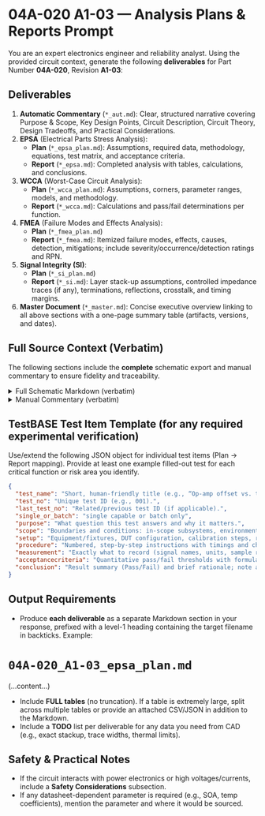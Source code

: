 # 04A-020 A1-03 — Analysis Plans & Reports Prompt
You are an expert electronics engineer and reliability analyst. Using the provided circuit context, generate the following **deliverables** for Part Number **04A-020**, Revision **A1-03**:
## Deliverables
1. **Automatic Commentary** (`*_aut.md`): Clear, structured narrative covering Purpose & Scope, Key Design Points, Circuit Description, Circuit Theory, Design Tradeoffs, and Practical Considerations.
2. **EPSA** (Electrical Parts Stress Analysis):
   - **Plan** (`*_epsa_plan.md`): Assumptions, required data, methodology, equations, test matrix, and acceptance criteria.
   - **Report** (`*_epsa.md`): Completed analysis with tables, calculations, and conclusions.
3. **WCCA** (Worst-Case Circuit Analysis):
   - **Plan** (`*_wcca_plan.md`): Assumptions, corners, parameter ranges, models, and methodology.
   - **Report** (`*_wcca.md`): Calculations and pass/fail determinations per function.
4. **FMEA** (Failure Modes and Effects Analysis):
   - **Plan** (`*_fmea_plan.md`)
   - **Report** (`*_fmea.md`): Itemized failure modes, effects, causes, detection, mitigations; include severity/occurrence/detection ratings and RPN.
5. **Signal Integrity (SI)**:
   - **Plan** (`*_si_plan.md`)
   - **Report** (`*_si.md`): Layer stack-up assumptions, controlled impedance traces (if any), terminations, reflections, crosstalk, and timing margins.
6. **Master Document** (`*_master.md`): Concise executive overview linking to all above sections with a one-page summary table (artifacts, versions, and dates).

## Full Source Context (Verbatim)
The following sections include the **complete** schematic export and manual commentary to ensure fidelity and traceability.

<details>
<summary>Full Schematic Markdown (verbatim)</summary>

```markdown
# Schematic Export (Markdown)

**ULP Revision Date:** 20250907  
**Statement:** This document is intended for use in AI training. 

# Circuit Identification

| Field            | Value |
| ---------------- | ----- |
| Part Number      | 04A-020 |
| Revision         | A1-03 |
| Title            | INSTRUMENTATION AMPLIFIER |
| PCB Dimensions   | 50 mm x 50 mm |
| Pieces per Panel | 4 |

# Netlist (Schematic)

| Net | Part | Pad | Pin | Sheet |
|-----|------|-----|-----|-------|
| BIAS | C4 | + | + | 1 |
| BIAS | R7 | S | S | 1 |
| BIAS | C5 | + | + | 1 |
| BIAS | TP9 | 1 | 1 | 1 |
| BIAS | U1 | +IN | +IN | 1 |
| GND | P1 | 1 | GND (1) | 1 |
| GND | C2 | - | - | 1 |
| GND | C3 | - | - | 1 |
| GND | C4 | - | - | 1 |
| GND | R8 | 1 | 1 | 1 |
| GND | C5 | - | - | 1 |
| GND | TP11 | 1 | 1 | 1 |
| GND | C7 | - | - | 1 |
| GND | C8 | - | - | 1 |
| GND | U1 | V- | V- | 1 |
| N$1 | R12 | 1 | 1 | 1 |
| N$1 | R15 | 1 | 1 | 1 |
| N$1 | U1 | +IN | +IN | 1 |
| N$1 | TP13 | 1 | 1 | 1 |
| N$2 | R15 | 2 | 2 | 1 |
| N$2 | R16 | 2 | 2 | 1 |
| N$2 | C7 | + | + | 1 |
| N$2 | C8 | + | + | 1 |
| N$2 | TP17 | 1 | 1 | 1 |
| N$2 | P1 | 7 | REF (7) | 1 |
| N$3 | U1 | +IN | +IN | 1 |
| N$3 | TP2 | 1 | 1 | 1 |
| N$3 | R2 | 1 | 1 | 1 |
| N$4 | U1 | +IN | +IN | 1 |
| N$4 | TP1 | 1 | 1 | 1 |
| N$4 | R1 | 1 | 1 | 1 |
| N$5 | U1 | -IN | -IN | 1 |
| N$5 | R5 | 1 | 1 | 1 |
| N$5 | R9 | 2 | 2 | 1 |
| N$5 | R3 | S | S | 1 |
| N$5 | TP3 | 1 | 1 | 1 |
| N$6 | U1 | -IN | -IN | 1 |
| N$6 | R5 | 2 | 2 | 1 |
| N$6 | R10 | 2 | 2 | 1 |
| N$6 | R4 | 1 | 1 | 1 |
| N$6 | TP4 | 1 | 1 | 1 |
| N$7 | R9 | 1 | 1 | 1 |
| N$7 | U1 | OUT | OUT | 1 |
| N$7 | R11 | 2 | 2 | 1 |
| N$7 | TP7 | 1 | 1 | 1 |
| N$8 | R10 | 1 | 1 | 1 |
| N$8 | U1 | OUT | OUT | 1 |
| N$8 | R12 | 2 | 2 | 1 |
| N$8 | TP8 | 1 | 1 | 1 |
| N$9 | U1 | OUT | OUT | 1 |
| N$9 | U1 | -IN | -IN | 1 |
| N$9 | R16 | 1 | 1 | 1 |
| N$9 | TP14 | 1 | 1 | 1 |
| N$10 | R3 | A | A | 1 |
| N$10 | R4 | 2 | 2 | 1 |
| N$11 | R18 | 1 | 1 | 1 |
| N$11 | TP16 | 1 | 1 | 1 |
| N$11 | P1 | 6 | OUT (6) | 1 |
| N$12 | R13 | 1 | 1 | 1 |
| N$12 | R17 | S | S | 1 |
| N$13 | R1 | 2 | 2 | 1 |
| N$13 | P1 | 4 | IN+ (4) | 1 |
| N$14 | R2 | 2 | 2 | 1 |
| N$14 | P1 | 5 | IN- (5) | 1 |
| OUT | C6 | + | + | 1 |
| OUT | U1 | OUT | OUT | 1 |
| OUT | TP15 | 1 | 1 | 1 |
| OUT | R14 | 1 | 1 | 1 |
| OUT | R18 | 2 | 2 | 1 |
| OUT | R17 | A | A | 1 |
| POT.1 | R7 | A | A | 1 |
| POT.1 | R8 | 2 | 2 | 1 |
| POT.1 | TP6 | 1 | 1 | 1 |
| POT.1 | C1 | - | - | 1 |
| POT.3 | R7 | E | E | 1 |
| POT.3 | R6 | 1 | 1 | 1 |
| POT.3 | TP5 | 1 | 1 | 1 |
| POT.3 | C1 | + | + | 1 |
| V+ | P1 | 2 | V+ (2) | 1 |
| V+ | C2 | + | + | 1 |
| V+ | C3 | + | + | 1 |
| V+ | R6 | 2 | 2 | 1 |
| V+ | TP10 | 1 | 1 | 1 |
| V+ | U1 | V+ | V+ | 1 |
| VFB | C6 | - | - | 1 |
| VFB | U1 | -IN | -IN | 1 |
| VFB | R14 | 2 | 2 | 1 |
| VFB | R13 | 2 | 2 | 1 |
| VFB | TP12 | 1 | 1 | 1 |
| VFB | R11 | 1 | 1 | 1 |

# Partlist (Schematic)

| REF DES | PART TYPE | VALUE / DESCRIPTION |
|---------|-----------|---------------------|
| C1 | Capacitor |  |
| C2 | Capacitor |  |
| C3 | Capacitor |  |
| C4 | Capacitor |  |
| C5 | Capacitor |  |
| C6 | Capacitor |  |
| C7 | Capacitor |  |
| C8 | Capacitor |  |
| P1 | Connector (plug) |  |
| R1 | Resistor |  |
| R2 | Resistor |  |
| R3 | Resistor |  |
| R4 | Resistor |  |
| R5 | Resistor |  |
| R6 | Resistor |  |
| R7 | Resistor |  |
| R8 | Resistor |  |
| R9 | Resistor |  |
| R10 | Resistor |  |
| R11 | Resistor |  |
| R12 | Resistor |  |
| R13 | Resistor |  |
| R14 | Resistor |  |
| R15 | Resistor |  |
| R16 | Resistor |  |
| R17 | Resistor |  |
| R18 | Resistor |  |
| TP1 | Test point |  |
| TP2 | Test point |  |
| TP3 | Test point |  |
| TP4 | Test point |  |
| TP5 | Test point |  |
| TP6 | Test point |  |
| TP7 | Test point |  |
| TP8 | Test point |  |
| TP9 | Test point |  |
| TP10 | Test point |  |
| TP11 | Test point |  |
| TP12 | Test point |  |
| TP13 | Test point |  |
| TP14 | Test point |  |
| TP15 | Test point |  |
| TP16 | Test point |  |
| TP17 | Test point |  |
| U1 | Integrated circuit / Opto |  |

# Pinout Description Table, P1  

| Pin | Label | Notes |
|-----|-------|-------|
| 1 | GND |  |
| 2 | V+ |  |
| 3 |  |  |
| 4 | IN+ |  |
| 5 | IN- |  |
| 6 | OUT |  |
| 7 | REF |  |
```
</details>


<details>
<summary>Manual Commentary (verbatim)</summary>

```markdown
# Manual Commentary (Markdown)

## Revision History

| Revision | Date       | Change Summary  |
| -------- | ---------- | --------------- |
| -        | 2025-09-09 | Initial release |

## Circuit Description

**Input/gain bridge (R1–R5, R9–R16):**

- Start with **R1/R2 10 kΩ** from IN±, **R5/R10 10–49.9 kΩ**, linking network **R11–R16 10–100 kΩ** according to the gain you need.
    
- For Av (non-inverting) in the **10–100** range, ensure GBP ≥ Av×fmax×10; keep individual resistors **≤ 100 kΩ** to avoid Ib*R errors.
    

**Bias/reference (R6–R8, C1/C4/C5, C7/C8):**

- Pot **R7 10–100 kΩ**; **C4/C5 0.47–4.7 µF** to quiet BIAS; **C7/C8 1–10 µF** to stabilize REF.
    
- Trade-offs: larger Cref reduces offset wander but slows step response to REF changes.
    

**Output/feedback shaping (R13/R14, C6; optional R17/R18 routing):**

- **C6 10–47 pF** across the feedback leg is a good starting point.
    
- **R14/R13 1–10 kΩ** define the local loop impedance; keep them modest for noise.
    

**Supplies:** standard decoupling.
```
</details>

## TestBASE Test Item Template (for any required experimental verification)
Use/extend the following JSON object for individual test items (Plan → Report mapping). Provide at least one example filled-out test for each critical function or risk area you identify.

```json
{
  "test_name": "Short, human-friendly title (e.g., “Op-amp offset vs. temperature”).",
  "test_no": "Unique test ID (e.g., 001).",
  "last_test_no": "Related/previous test ID (if applicable).",
  "single_or_batch": "single capable or batch only",
  "purpose": "What question this test answers and why it matters.",
  "scope": "Boundaries and conditions: in-scope subsystems, environments, ranges.",
  "setup": "Equipment/fixtures, DUT configuration, calibration steps, references.",
  "procedure": "Numbered, step-by-step instructions with timings and checkpoints.",
  "measurement": "Exactly what to record (signal names, units, sample rate, instruments/channels).",
  "acceptancecriteria": "Quantitative pass/fail thresholds with formulas or limits (include tolerances).",
  "conclusion": "Result summary (Pass/Fail) and brief rationale; note anomalies or follow-ups."
}
```
## Output Requirements
- Produce **each deliverable** as a separate Markdown section in your response, prefixed with a level-1 heading containing the target filename in backticks. Example:

# `04A-020_A1-03_epsa_plan.md`
(...content...)

- Include **FULL tables** (no truncation). If a table is extremely large, split across multiple tables or provide an attached CSV/JSON in addition to the Markdown.
- Include a **TODO** list per deliverable for any data you need from CAD (e.g., exact stackup, trace widths, thermal limits).
## Safety & Practical Notes
- If the circuit interacts with power electronics or high voltages/currents, include a **Safety Considerations** subsection.
- If any datasheet-dependent parameter is required (e.g., SOA, temp coefficients), mention the parameter and where it would be sourced.

